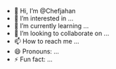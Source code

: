 - 👋 Hi, I’m @Chefjahan
- 👀 I’m interested in ...
- 🌱 I’m currently learning ...
- 💞️ I’m looking to collaborate on ...
- 📫 How to reach me ...
- 😄 Pronouns: ...
- ⚡ Fun fact: ...

<!---
Chefjahan/Chefjahan is a ✨ special ✨ repository because its `README.md` (this file) appears on your GitHub profile.
You can click the Preview link to take a look at your changes.
--->
